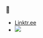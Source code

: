 ### 👋

+ [Linktr.ee](https://linktr.ee/salihkarademir)
+ <img src='https://komarev.com/ghpvc/?username=salihkarademir&label=Views&color=green&style=flat-plastic'>
